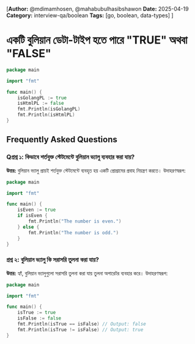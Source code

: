 [**Author:** @mdimamhosen, @mahabubulhasibshawon
**Date:** 2025-04-19
**Category:** interview-qa/boolean
**Tags:** [go, boolean, data-types]
]

# একটি বুলিয়ান ডেটা-টাইপ হতে পারে "TRUE" অথবা "FALSE"

```go
package main

import "fmt"

func main() {
	isGolangPL := true
	isHtmlPL := false
	fmt.Println(isGolangPL)
	fmt.Println(isHtmlPL)
}
```

## Frequently Asked Questions

### Qপ্রশ্ন ১: কিভাবে শর্তযুক্ত স্টেটমেন্টে বুলিয়ান ভ্যালু ব্যবহার করা যায়?

**উত্তর:** বুলিয়ান ভ্যালু প্রায়ই শর্তযুক্ত স্টেটমেন্টে ব্যবহৃত হয় একটি প্রোগ্রামের প্রবাহ নিয়ন্ত্রণ করতে। 
উদাহরণস্বরূপ:

```go
package main

import "fmt"

func main() {
	isEven := true
	if isEven {
		fmt.Println("The number is even.")
	} else {
		fmt.Println("The number is odd.")
	}
}
```

### প্রশ্ন ২: বুলিয়ান ভ্যালু কি সরাসরি তুলনা করা যায়?

**উত্তর:** হ্যাঁ, বুলিয়ান ভ্যালুগুলো সরাসরি তুলনা করা যায় তুলনা অপারেটর ব্যবহার করে। উদাহরণস্বরূপ:

```go
package main

import "fmt"

func main() {
	isTrue := true
	isFalse := false
	fmt.Println(isTrue == isFalse) // Output: false
	fmt.Println(isTrue != isFalse) // Output: true
}
```
